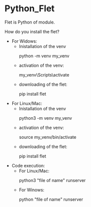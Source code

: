 # Python_Flet
<p>Flet is Python of module.</p>
<p>How do you install the flet?</p>
<ul>
  <li>
    For Widows:
    <ul>
      <li>
      Inistallation of the venv
      </li>
      <p>python -m venv my_venv</p>
      <li>
        activation of the venv:
      </li>
      <p>
        my_venv\Scripts\activate
      </p>
      <li>
        downloading of the flet:
      </li>
      <p>
        pip install flet
      </p>
    </ul>
  </li>
    <li>
    For Linux/Mac:
    <ul>
      <li>
      Inistallation of the venv
      </li>
      <p>python3 -m venv my_venv</p>
      <li>
        activation of the venv:
      </li>
      <p>
        source my_venv/bin/activate
      </p>
      <li>
        downloading of the flet:
      </li>
      <p>
        pip install flet
      </p>
    </ul>
  </li>
</ul>
<ul>
  <li>
    Code execution:
    <ul>
      <li>
        For Linux/Mac:
        <p>python3 "file of name" runserver</p>
      </li>
    </ul>
    <ul>
      <li>
        For Winows:
        <p>python "file of name" runserver</p>
      </li>
    </ul>
  </li>
</ul>
